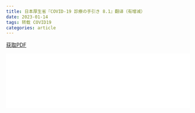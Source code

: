 ```yaml
---
title: 日本厚生省『COVID-19 診療の手引き 8.1』翻译（有增减）
date: 2023-01-14
tags: 转载 COVID19
categories: article
---
```


[获取PDF](/assets/postres/2023-01-14-%E6%97%A5%E6%9C%AC%E5%8E%9A%E7%94%9F%E7%9C%81%E3%80%8ECOVID-19%20%E8%A8%BA%E7%99%82%E3%81%AE%E6%89%8B%E5%BC%95%E3%81%8D%208.1%E3%80%8F%E7%BF%BB%E8%AF%91%EF%BC%88%E6%9C%89%E5%A2%9E%E5%87%8F%EF%BC%89/COVID19_cmu.pdf)

<embed src="/assets/postres/2023-01-14-%E6%97%A5%E6%9C%AC%E5%8E%9A%E7%94%9F%E7%9C%81%E3%80%8ECOVID-19%20%E8%A8%BA%E7%99%82%E3%81%AE%E6%89%8B%E5%BC%95%E3%81%8D%208.1%E3%80%8F%E7%BF%BB%E8%AF%91%EF%BC%88%E6%9C%89%E5%A2%9E%E5%87%8F%EF%BC%89/COVID19_cmu.pdf" width="100%" height="auto" alt="pdf" pluginspage="http://www.adobe.com/products/acrobat/readstep2.html">
